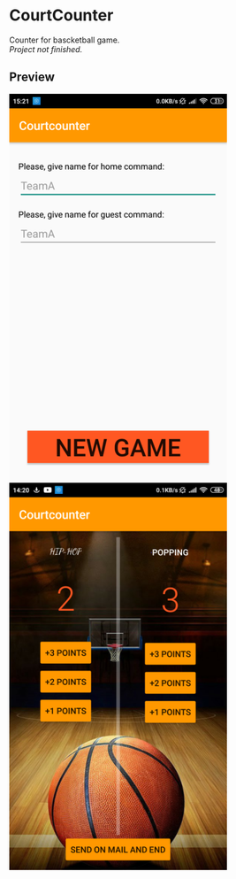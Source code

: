 # CourtCounter
Counter for bascketball game.<br>
*Project not finished.*

## Preview
![Alt-текст](https://github.com/bboyzlodey/CourtCounter/blob/master/CourtCounter2.png "CourtCounter2")    ![Alt-текст](https://github.com/bboyzlodey/CourtCounter/blob/master/CourtCounter.png "CourtCounter")     
